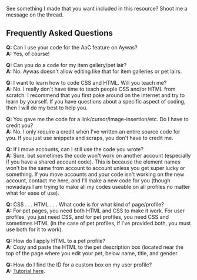 See something I made that you want included in this resource? Shoot me a message on the thread.

## Frequently Asked Questions

**Q:** Can I use your code for the AaC feature on Aywas?<br />
**A:** Yes, of course!

**Q:** Can you do a code for my item gallery/pet lair?<br />
**A:** No. Aywas doesn't allow editing like that for item galleries or pet lairs.

**Q:** I want to learn how to code CSS and HTML. Will you teach me?<br />
**A:** No. I really don't have time to teach people CSS and/or HTML from scratch. I recommend that you first poke around on the internet and try to learn by yourself. If you have questions about a specific aspect of coding, then I will do my best to help you.

**Q:** You gave me the code for a link/cursor/image-insertion/etc. Do I have to credit you?<br />
**A:** No. I only require a credit when I've written an entire source code for you. If you just use snippets and scraps, you don't have to credit me.

**Q:** If I move accounts, can I still use the code you wrote?<br />
**A:** Sure, but sometimes the code won't work on another account (especially if you have a shared account code). This is because the element names won't be the same from account to account unless you get super lucky or something. If you move accounts and your code isn't working on the new account, contact me here, and I'll make a new code for you (though nowadays I am trying to make all my codes useable on all profiles no matter what for ease of use).

**Q:** CSS . . . HTML . . . What code is for what kind of page/profile?<br />
**A:** For pet pages, you need both HTML and CSS to make it work. For user profiles, you just need CSS, and for pet profiles, you need CSS and sometimes HTML (in the case of pet profiles, if I've provided both, you must use both for it to work).

**Q:** How do I apply HTML to a pet profile?<br />
**A:** Copy and paste the HTML to the pet description box (located near the top of the page where you edit your pet, below name, title, and gender.

**Q:** How do I find the ID for a custom box on my user profile?<br />
**A:** [Tutorial here](https://github.com/50345/aywas/blob/main/tutorials/finding%20a%20custom%20box%20id.md).
